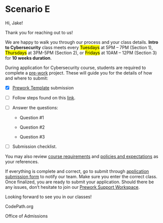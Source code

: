 # Scenario E

Hi, Jake!

<p>Thank you for reaching out to us!</p>
We are happy to walk you through our process and your class details. <strong>Intro to Cybersecurity</strong> class meets every <mark>Tuesdays</mark> at 5PM – 7PM (Section 1), <mark>Thursdays</mark> at 3PM-5PM (Section 2), or <mark>Fridays</mark> at 10AM – 12PM (Section 3) for <strong>10 weeks duration</strong>.

During application for Cybersecurity course, students are required to complete a [pre-work](https://courses.codepath.org/snippets/cyb101/prework) project. These will guide you for the details of how and where to submit:

- [x] [Prework Template](https://docs.google.com/document/d/1Y2LcW4ZLWqM4yf3fdXmG-3WEuc3qBbJX3No3T0oGMpU/copy) submission
- [ ] Follow steps found on this [link](https://courses.codepath.org/snippets/cybersecurity_university/prework).
- [ ] Answer the questions:
  
  - Question #1

  - Question #2

  - Question #3
  
- [ ] Submission checklist.

You may also review [course requirements]( https://courses.codepath.org/sessions#heading-requirements) and [policies and expectations]( https://courses.codepath.org/sessions#heading-course-policies) as your references.

If everything is complete and correct, go to submit through [application submission form](https://www.codepath.org/#learn) to notify our team. Make sure you enter the correct class.
Once finalized, you are ready to submit your application.
Should there be any issues, don’t hesitate to join our [Prework Support Workspace]( https://prework-codepath.slack.com/join/shared_invite/zt-2nna1e6vb-4asZWQPHTTTEPwmUFk6cyw#/shared-invite/email).

Looking forward to see you in our classes!

CodePath.org

Office of Admissions
